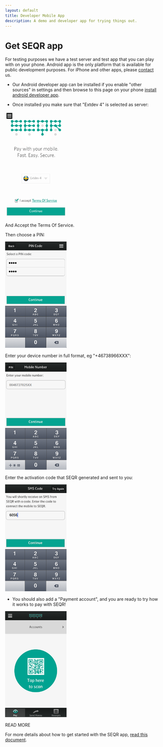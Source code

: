 ```yaml
---
layout: default
title: Developer Mobile App
description: A demo and developer app for trying things out. 
---
```


Get SEQR app
=============

For testing purposes we have a test server and test app that you can play with
on your phone. Android app is the only platform that is available for public
 development purposes. For iPhone and other apps, please [contact](/contact) us.

* Our Android developer app can be installed if you enable "other sources" in 
settings and then browse to this page on your phone [install android developer
app](/downloads/se-qr-androidapp-demo-2.1.8.3-aligned.apk).

* Once installed you make sure that "Extdev 4" is selected as server:

<img src="/assets/images/devapp_pics/termsOfService.png" width="200px"/> 

And Accept the Terms Of Service.

Then choose a PIN:

<img src="/assets/images/devapp_pics/select_pin.png" width="200px"/> 

Enter your device number in full format, eg "+46738966XXX": 

<img src="/assets/images/devapp_pics/phone_number2.png" width="200px"/> 

Enter the activation code that SEQR generated and sent to you:

<img src="/assets/images/devapp_pics/test_smscode.png" width="200px"/>


* You should also add a "Payment account", and you are ready to try how it works to
pay with SEQR! 

<img src="/assets/images/devapp_pics/Accounts2.png" width="200px"/>




READ MORE

For more details about how to get started with the SEQR app,
<a href="/downloads/GettingStarted_SEQR_merchants_developer.pdf">read this document</a>.

